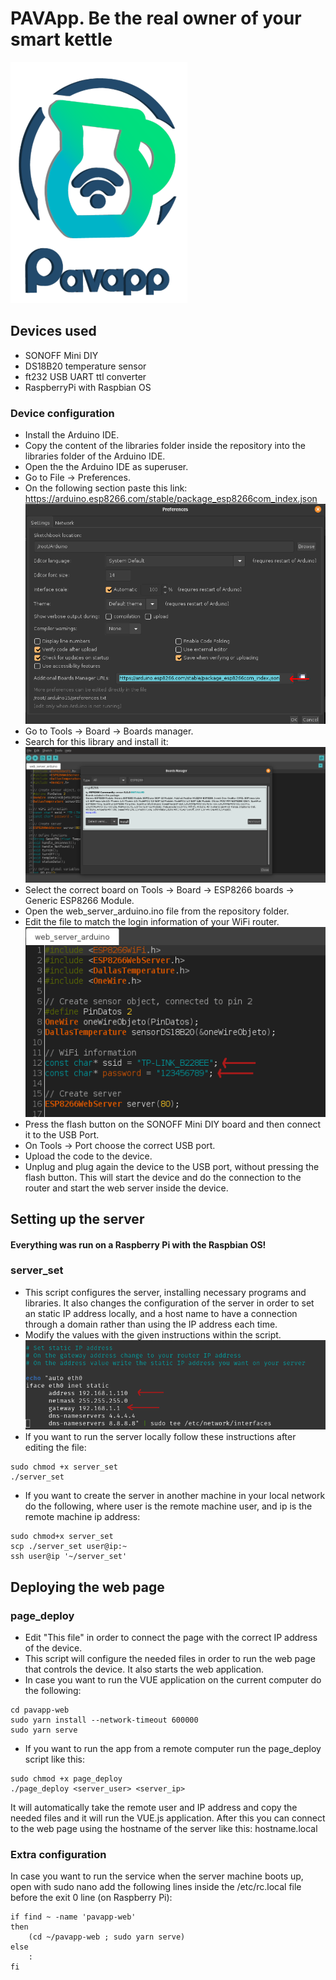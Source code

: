 # PAVApp. Be the real owner of your smart kettle
![logo](https://raw.githubusercontent.com/Lunerio/PAVApp/main/pictures/pavapp_logo.png)
## Devices used
* SONOFF Mini DIY
* DS18B20 temperature sensor
* ft232 USB UART ttl converter
* RaspberryPi with Raspbian OS

### Device configuration
* Install the Arduino IDE.
* Copy the content of the libraries folder inside the repository into the libraries folder of the Arduino IDE.
* Open the the Arduino IDE as superuser.
* Go to File -> Preferences.
* On the following section paste this link: https://arduino.esp8266.com/stable/package_esp8266com_index.json
![pref_link](https://raw.githubusercontent.com/Lunerio/PAVApp/main/pictures/link_preferences.png)
* Go to Tools -> Board -> Boards manager.
* Search for this library and install it:
![esp_lib](https://raw.githubusercontent.com/Lunerio/PAVApp/main/pictures/esp_lib.png)
* Select the correct board on Tools -> Board -> ESP8266 boards -> Generic ESP8266 Module.
* Open the web_server_arduino.ino file from the repository folder.
* Edit the file to match the login information of your WiFi router.
![wifi_config](https://raw.githubusercontent.com/Lunerio/PAVApp/main/pictures/device_wifi_conf.png)
* Press the flash button on the SONOFF Mini DIY board and then connect it to the USB Port.
* On Tools -> Port choose the correct USB port.
* Upload the code to the device.
* Unplug and plug again the device to the USB port, without pressing the flash button. This will start the device and do the connection to the router and start the web server inside the device.

## Setting up the server
#### Everything was run on a Raspberry Pi with the Raspbian OS!

### server_set
* This script configures the server, installing necessary programs and libraries. It also changes the configuration of the server in order to set an static IP address locally, and a host name to have a connection through a domain rather than using the IP address each time.
* Modify the values with the given instructions within the script.
![server_conf](https://raw.githubusercontent.com/Lunerio/PAVApp/main/pictures/server_ip.png)
* If you want to run the server locally follow these instructions after editing the file:
```
sudo chmod +x server_set
./server_set
```

* If you want to create the server in another machine in your local network do the following, where user is the remote machine user, and ip is the remote machine ip address:
```
sudo chmod+x server_set
scp ./server_set user@ip:~
ssh user@ip '~/server_set'
```

## Deploying the web page
### page_deploy
* Edit "This file" in order to connect the page with the correct IP address of the device.
* This script will configure the needed files in order to run the web page that controls the device. It also starts the web application.
* In case you want to run the VUE application on the current computer do the following:
```
cd pavapp-web
sudo yarn install --network-timeout 600000
sudo yarn serve
```
* If you want to run the app from a remote computer run the page_deploy script like this:
```
sudo chmod +x page_deploy
./page_deploy <server_user> <server_ip>
```
It will automatically take the remote user and IP address and copy the needed files and it will run the VUE.js application. After this you can connect to the web page using the hostname of the server like this: hostname.local

### Extra configuration
In case you want to run the service when the server machine boots up, open with sudo nano add the following lines inside the /etc/rc.local file before the exit 0 line (on Raspberry Pi):
```
if find ~ -name 'pavapp-web'
then
	(cd ~/pavapp-web ; sudo yarn serve)
else
	:
fi
```
